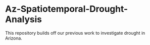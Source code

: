 # Az-Spatiotemporal-Drought-Analysis

This repository builds off our previous work to investigate drought in Arizona.
